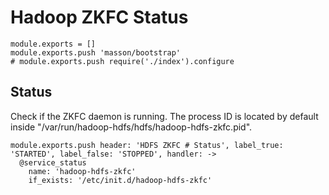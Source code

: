 
# Hadoop ZKFC Status

    module.exports = []
    module.exports.push 'masson/bootstrap'
    # module.exports.push require('./index').configure

## Status

Check if the ZKFC daemon is running. The process ID is located by default
inside "/var/run/hadoop-hdfs/hdfs/hadoop-hdfs-zkfc.pid".

    module.exports.push header: 'HDFS ZKFC # Status', label_true: 'STARTED', label_false: 'STOPPED', handler: ->
      @service_status
        name: 'hadoop-hdfs-zkfc'
        if_exists: '/etc/init.d/hadoop-hdfs-zkfc'
